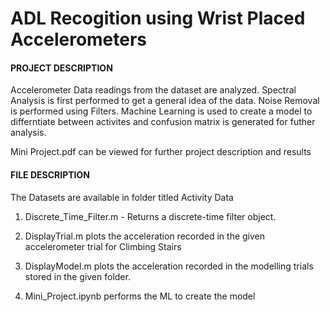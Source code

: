 # ADL Recogition using Wrist Placed Accelerometers

#### **PROJECT DESCRIPTION**

Accelerometer Data readings from the dataset are analyzed. 
Spectral Analysis is first performed to get a general idea of the data.
Noise Removal is performed using Filters.
Machine Learning is used to create a model to differntiate between activites and confusion matrix is generated for futher analysis.

Mini Project.pdf can be viewed for further project description and results

#### **FILE DESCRIPTION**

The Datasets are available in folder titled Activity Data
 
1) Discrete_Time_Filter.m - Returns a discrete-time filter object.

2) DisplayTrial.m plots the acceleration recorded in the given accelerometer trial for Climbing Stairs

4) DisplayModel.m plots the acceleration recorded in the modelling trials stored in the given folder.

3) Mini_Project.ipynb performs the ML to create the model
